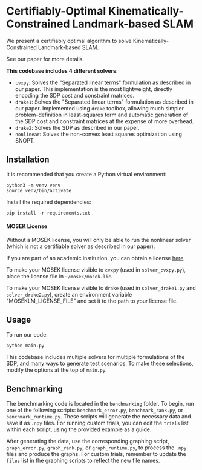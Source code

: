 # Certifiably-Optimal Kinematically-Constrained Landmark-based SLAM

We present a certifiably optimal algorithm to solve Kinematically-Constrained Landmark-based SLAM. 

See our paper for more details.

**This codebase includes 4 different solvers**:
 - `cvxpy`: Solves the "Separated linear terms" formulation as described in our paper. This implementation is the most lightweight, directly encoding the SDP cost and constraint matrices.
 - `drake1`: Solves the "Separated linear terms" formulation as described in our paper. Implemented using `drake` toolbox, allowing much simpler problem-definition in least-squares form and automatic generation of the SDP cost and constraint matrices at the expense of more overhead.
 - `drake2`: Solves the SDP as described in our paper.
 - `nonlinear`: Solves the non-convex least squares optimization using SNOPT.


## Installation

It is recommended that you create a Python virtual environment:
```
python3 -m venv venv
source venv/bin/activate
```

Install the required dependencies:
```
pip install -r requirements.txt
```

#### MOSEK License

Without a MOSEK license, you will only be able to run the nonlinear solver (which is not a certifiable solver as described in our paper).

If you are part of an academic institution, you can obtain a license [here](https://www.mosek.com/products/academic-licenses/). 

To make your MOSEK license visible to `cvxpy` (used in `solver_cvxpy.py`), place the license file in `~/mosek/mosek.lic`.

To make your MOSEK license visible to `drake` (used in `solver_drake1.py` and `solver_drake2.py`), create an environment variable "MOSEKLM_LICENSE_FILE" and set it to the path to your license file.


## Usage
To run our code:

    python main.py

This codebase includes multiple solvers for multiple formulations of the SDP, and many ways to generate test scenarios. To make these selections, modify the options at the top of `main.py`.


## Benchmarking

The benchmarking code is located in the `benchmarking` folder. To begin, run one of the following scripts: `benchmark_error.py`, `benchmark_rank.py`, or `benchmark_runtime.py`. These scripts will generate the necessary data and save it as `.npy` files. For running custom trials, you can edit the `trials` list within each script, using the provided example as a guide.

After generating the data, use the corresponding graphing script, `graph_error.py`, `graph_rank.py`, or `graph_runtime.py`, to process the `.npy` files and produce the graphs. For custom trials, remember to update the `files` list in the graphing scripts to reflect the new file names.

